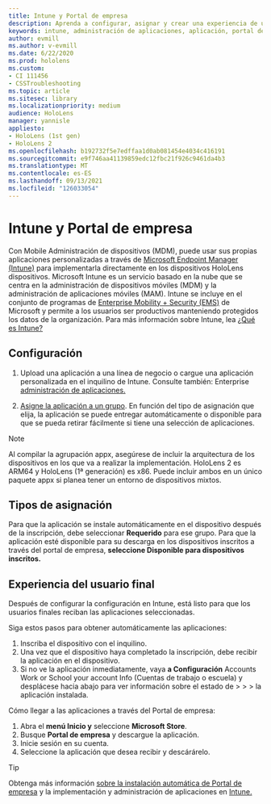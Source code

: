 ```yaml
---
title: Intune y Portal de empresa
description: Aprenda a configurar, asignar y crear una experiencia de usuario cómoda con Intune, la administración de dispositivos móviles y el portal de empresa.
keywords: intune, administración de aplicaciones, aplicación, portal de empresa, portal, hololens
author: evmill
ms.author: v-evmill
ms.date: 6/22/2020
ms.prod: hololens
ms.custom:
- CI 111456
- CSSTroubleshooting
ms.topic: article
ms.sitesec: library
ms.localizationpriority: medium
audience: HoloLens
manager: yannisle
appliesto:
- HoloLens (1st gen)
- HoloLens 2
ms.openlocfilehash: b192732f5e7edffaa1d0ab081454e4034c416191
ms.sourcegitcommit: e9f746aa41139859edc12fbc21f926c9461da4b3
ms.translationtype: MT
ms.contentlocale: es-ES
ms.lasthandoff: 09/13/2021
ms.locfileid: "126033054"
---
```

# <a name="intune--company-portal"></a>Intune y Portal de empresa

Con Mobile Administración de dispositivos (MDM), puede usar sus propias aplicaciones personalizadas a través de [Microsoft Endpoint Manager (Intune)](/intune/windows-holographic-for-business) para implementarla directamente en los dispositivos HoloLens dispositivos. Microsoft Intune es un servicio basado en la nube que se centra en la administración de dispositivos móviles (MDM) y la administración de aplicaciones móviles (MAM). Intune se incluye en el conjunto de programas de [Enterprise Mobility + Security (EMS)](https://www.microsoft.com/microsoft-365/enterprise-mobility-security) de Microsoft y permite a los usuarios ser productivos manteniendo protegidos los datos de la organización. Para más información sobre Intune, lea [¿Qué es Intune?](/mem/intune/fundamentals/what-is-intune)

## <a name="setup"></a>Configuración

1. Upload una aplicación a una línea de negocio o cargue una aplicación personalizada en el inquilino de Intune. Consulte también: Enterprise [administración de aplicaciones.](/windows/client-management/mdm/enterprise-app-management)

2. [Asigne la aplicación a un grupo](/mem/intune/apps/apps-deploy). En función del tipo de asignación que elija, la aplicación se puede entregar automáticamente o disponible para que se pueda retirar fácilmente si tiene una selección de aplicaciones.

> [!NOTE]
> Al compilar la agrupación appx, asegúrese de incluir la arquitectura de los dispositivos en los que va a realizar la implementación. HoloLens 2 es ARM64 y HoloLens (1ª generación) es x86. Puede incluir ambos en un único paquete appx si planea tener un entorno de dispositivos mixtos.

## <a name="assignment-types"></a>Tipos de asignación

Para que la aplicación se instale automáticamente en el dispositivo después de la inscripción, debe seleccionar **Requerido** para ese grupo.
Para que la aplicación esté disponible para su descarga en los dispositivos inscritos a través del portal de empresa, **seleccione Disponible para dispositivos inscritos.**

## <a name="end-user-experience"></a>Experiencia del usuario final

Después de configurar la configuración en Intune, está listo para que los usuarios finales reciban las aplicaciones seleccionadas.

Siga estos pasos para obtener automáticamente las aplicaciones:

1. Inscriba el dispositivo con el inquilino.
2. Una vez que el dispositivo haya completado la inscripción, debe recibir la aplicación en el dispositivo.
3. Si no ve la aplicación inmediatamente, vaya **a Configuración** Accounts Work or School your account Info (Cuentas de trabajo o escuela) y desplácese hacia abajo para ver información sobre el estado de  >    >    >   la aplicación instalada.

Cómo llegar a las aplicaciones a través del Portal de empresa:

1. Abra el **menú Inicio y** seleccione **Microsoft Store**.
2. Busque **Portal de empresa** y descargue la aplicación.
3. Inicie sesión en su cuenta.
4. Seleccione la aplicación que desea recibir y descárárelo.

> [!Tip]
> Obtenga más información [sobre la instalación automática de Portal de empresa](/mem/intune/apps/company-portal-app) y la implementación y administración de aplicaciones en [Intune.](/mem/intune/fundamentals/windows-holographic-for-business#deploy-and-manage-apps)
